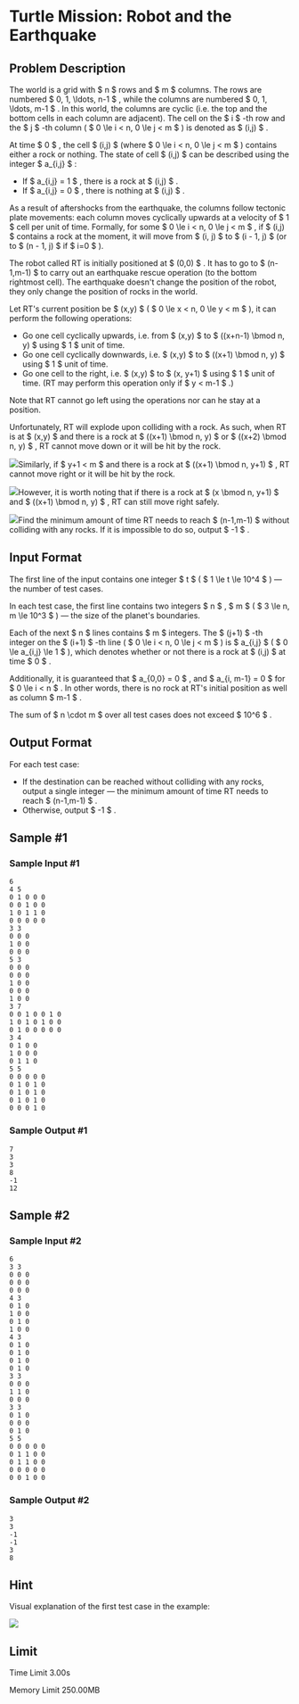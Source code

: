 # Turtle Mission: Robot and the Earthquake

## Problem Description

The world is a grid with $ n $ rows and $ m $ columns. The rows are numbered $ 0, 1, \ldots, n-1 $ , while the columns are numbered $ 0, 1, \ldots, m-1 $ . In this world, the columns are cyclic (i.e. the top and the bottom cells in each column are adjacent). The cell on the $ i $ -th row and the $ j $ -th column ( $ 0 \le i < n, 0 \le j < m $ ) is denoted as $ (i,j) $ .

At time $ 0 $ , the cell $ (i,j) $ (where $ 0 \le i < n, 0 \le j < m $ ) contains either a rock or nothing. The state of cell $ (i,j) $ can be described using the integer $ a_{i,j} $ :

- If $ a_{i,j} = 1 $ , there is a rock at $ (i,j) $ .
- If $ a_{i,j} = 0 $ , there is nothing at $ (i,j) $ .

As a result of aftershocks from the earthquake, the columns follow tectonic plate movements: each column moves cyclically upwards at a velocity of $ 1 $ cell per unit of time. Formally, for some $ 0 \le i < n, 0 \le j < m $ , if $ (i,j) $ contains a rock at the moment, it will move from $ (i, j) $ to $ (i - 1, j) $ (or to $ (n - 1, j) $ if $ i=0 $ ).

The robot called RT is initially positioned at $ (0,0) $ . It has to go to $ (n-1,m-1) $ to carry out an earthquake rescue operation (to the bottom rightmost cell). The earthquake doesn't change the position of the robot, they only change the position of rocks in the world.

Let RT's current position be $ (x,y) $ ( $ 0 \le x < n, 0 \le y < m $ ), it can perform the following operations:

- Go one cell cyclically upwards, i.e. from $ (x,y) $ to $ ((x+n-1) \bmod n, y) $ using $ 1 $ unit of time.
- Go one cell cyclically downwards, i.e. $ (x,y) $ to $ ((x+1) \bmod n, y) $ using $ 1 $ unit of time.
- Go one cell to the right, i.e. $ (x,y) $ to $ (x, y+1) $ using $ 1 $ unit of time. (RT may perform this operation only if $ y < m-1 $ .)

Note that RT cannot go left using the operations nor can he stay at a position.

Unfortunately, RT will explode upon colliding with a rock. As such, when RT is at $ (x,y) $ and there is a rock at $ ((x+1) \bmod n, y) $ or $ ((x+2) \bmod n, y) $ , RT cannot move down or it will be hit by the rock.

 ![](https://cdn.luogu.com.cn/upload/vjudge_pic/CF1933F/e6c2eefb52b92661f33f40565f8703b698e45850.png)Similarly, if $ y+1 < m $ and there is a rock at $ ((x+1) \bmod n, y+1) $ , RT cannot move right or it will be hit by the rock.

 ![](https://cdn.luogu.com.cn/upload/vjudge_pic/CF1933F/fb10a6984c9e2fa62a504f01d0bebb40cf60e8a4.png)However, it is worth noting that if there is a rock at $ (x \bmod n, y+1) $ and $ ((x+1) \bmod n, y) $ , RT can still move right safely.

 ![](https://cdn.luogu.com.cn/upload/vjudge_pic/CF1933F/7a53bd04bd2915c103d70abe831abd04969b7ef5.png)Find the minimum amount of time RT needs to reach $ (n-1,m-1) $ without colliding with any rocks. If it is impossible to do so, output $ -1 $ .

## Input Format

The first line of the input contains one integer $ t $ ( $ 1 \le t \le 10^4 $ ) — the number of test cases.

In each test case, the first line contains two integers $ n $ , $ m $ ( $ 3 \le n, m \le 10^3 $ ) — the size of the planet's boundaries.

Each of the next $ n $ lines contains $ m $ integers. The $ (j+1) $ -th integer on the $ (i+1) $ -th line ( $ 0 \le i < n, 0 \le j < m $ ) is $ a_{i,j} $ ( $ 0 \le a_{i,j} \le 1 $ ), which denotes whether or not there is a rock at $ (i,j) $ at time $ 0 $ .

Additionally, it is guaranteed that $ a_{0,0} = 0 $ , and $ a_{i, m-1} = 0 $ for $ 0 \le i < n $ . In other words, there is no rock at RT's initial position as well as column $ m-1 $ .

The sum of $ n \cdot m $ over all test cases does not exceed $ 10^6 $ .

## Output Format

For each test case:

- If the destination can be reached without colliding with any rocks, output a single integer — the minimum amount of time RT needs to reach $ (n-1,m-1) $ .
- Otherwise, output $ -1 $ .

## Sample #1

### Sample Input #1

```
6
4 5
0 1 0 0 0
0 0 1 0 0
1 0 1 1 0
0 0 0 0 0
3 3
0 0 0
1 0 0
0 0 0
5 3
0 0 0
0 0 0
1 0 0
0 0 0
1 0 0
3 7
0 0 1 0 0 1 0
1 0 1 0 1 0 0
0 1 0 0 0 0 0
3 4
0 1 0 0
1 0 0 0
0 1 1 0
5 5
0 0 0 0 0
0 1 0 1 0
0 1 0 1 0
0 1 0 1 0
0 0 0 1 0
```

### Sample Output #1

```
7
3
3
8
-1
12
```

## Sample #2

### Sample Input #2

```
6
3 3
0 0 0
0 0 0
0 0 0
4 3
0 1 0
1 0 0
0 1 0
1 0 0
4 3
0 1 0
0 1 0
0 1 0
0 1 0
3 3
0 0 0
1 1 0
0 0 0
3 3
0 1 0
0 0 0
0 1 0
5 5
0 0 0 0 0
0 1 1 0 0
0 1 1 0 0
0 0 0 0 0
0 0 1 0 0
```

### Sample Output #2

```
3
3
-1
-1
3
8
```

## Hint

Visual explanation of the first test case in the example:

 ![](https://cdn.luogu.com.cn/upload/vjudge_pic/CF1933F/765b33690d3fb490f30273f591cef774fd4d800f.png)

## Limit



Time Limit
3.00s

Memory Limit
250.00MB